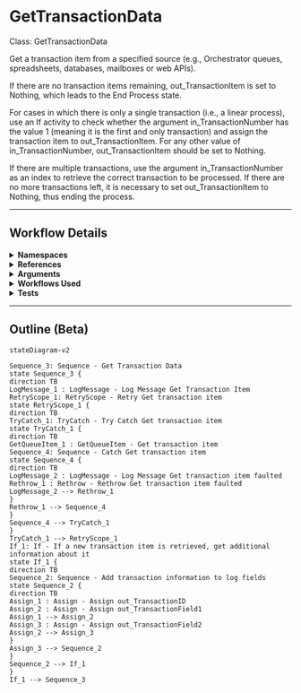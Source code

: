 # GetTransactionData
Class: GetTransactionData

Get a transaction item from a specified source (e.g., Orchestrator queues, spreadsheets, databases, mailboxes or web APIs). 

If there are no transaction items remaining, out_TransactionItem is set to Nothing, which leads to the End Process state. 

For cases in which there is only a single transaction (i.e., a linear process), use an If activity to check whether the argument in_TransactionNumber has the value 1 (meaning it is the first and only transaction) and assign the transaction item to out_TransactionItem. For any other value of in_TransactionNumber, out_TransactionItem should be set to Nothing.

If there are multiple transactions, use the argument in_TransactionNumber as an index to retrieve the correct transaction to be processed. If there are no more transactions left, it is necessary to set out_TransactionItem to Nothing, thus ending the process.

<hr />

## Workflow Details
<details>
    <summary>
    <b>Namespaces</b>
    </summary>

    - System
- System.Activities
- System.Activities.DynamicUpdate
- System.Activities.Statements
- System.Collections
- System.Collections.Generic
- System.Collections.ObjectModel
- System.Data
- System.Linq
- System.Linq.Expressions
- System.Runtime.Serialization
- System.Text
- UiPath.Core
- UiPath.Core.Activities


</details>
<details>
    <summary>
    <b>References</b>
    </summary>

    - Microsoft.CSharp
- System
- System.Activities
- System.ComponentModel
- System.ComponentModel.Composition
- System.ComponentModel.Primitives
- System.ComponentModel.TypeConverter
- System.Core
- System.Data
- System.Data.Common
- System.Linq
- System.ObjectModel
- System.Private.CoreLib
- System.Private.Xml
- System.Runtime.Serialization
- System.ServiceModel
- System.ServiceModel.Activities
- System.ValueTuple
- System.Xaml
- System.Xml
- System.Xml.Linq
- UiPath.Excel
- UiPath.System.Activities
- UiPath.System.Activities.Design


</details>
<details>
    <summary>
    <b>Arguments</b>
    </summary>

    <table><tr><th>Name</th><th>Direction</th><th>Type</th><th>Description</th></tr><tr><td>in_TransactionNumber</td><td>InArgument</td><td>x:Int32</td><td>Sequential counter of transaction items.</td></tr><tr><td>in_Config</td><td>InArgument</td><td>scg:Dictionary(x:String, x:Object)</td><td>Dictionary structure to store configuration data of the process (settings, constants and assets).</td></tr><tr><td>out_TransactionItem</td><td>OutArgument</td><td>ui:QueueItem</td><td>Transaction item to be processed.</td></tr><tr><td>out_TransactionField1</td><td>OutArgument</td><td>x:String</td><td>Allow the optional addition of information about the transaction item.</td></tr><tr><td>out_TransactionField2</td><td>OutArgument</td><td>x:String</td><td>Allow the optional addition of information about the transaction item.</td></tr><tr><td>out_TransactionID</td><td>OutArgument</td><td>x:String</td><td>Transaction ID used for information and logging purposes. Ideally, the ID should be unique for each transaction. </td></tr><tr><td>io_dt_TransactionData</td><td>InOutArgument</td><td>sd:DataTable</td><td>This variable can be used in case transactions are stored in a DataTable (for example, after being retrieved from a spreadsheet).</td></tr></table>
    
</details>
<details>
    <summary>
    <b>Workflows Used</b>
    </summary>

    

    
</details>
<details>
    <summary>
    <b>Tests</b>
    </summary>

    

    
</details>

<hr />

## Outline (Beta)

```mermaid
stateDiagram-v2

Sequence_3: Sequence - Get Transaction Data
state Sequence_3 {
direction TB
LogMessage_1 : LogMessage - Log Message Get Transaction Item
RetryScope_1: RetryScope - Retry Get transaction item
state RetryScope_1 {
direction TB
TryCatch_1: TryCatch - Try Catch Get transaction item
state TryCatch_1 {
direction TB
GetQueueItem_1 : GetQueueItem - Get transaction item
Sequence_4: Sequence - Catch Get transaction item
state Sequence_4 {
direction TB
LogMessage_2 : LogMessage - Log Message Get transaction item faulted
Rethrow_1 : Rethrow - Rethrow Get transaction item faulted
LogMessage_2 --> Rethrow_1
}
Rethrow_1 --> Sequence_4
}
Sequence_4 --> TryCatch_1
}
TryCatch_1 --> RetryScope_1
If_1: If - If a new transaction item is retrieved, get additional information about it
state If_1 {
direction TB
Sequence_2: Sequence - Add transaction information to log fields
state Sequence_2 {
direction TB
Assign_1 : Assign - Assign out_TransactionID
Assign_2 : Assign - Assign out_TransactionField1
Assign_1 --> Assign_2
Assign_3 : Assign - Assign out_TransactionField2
Assign_2 --> Assign_3
}
Assign_3 --> Sequence_2
}
Sequence_2 --> If_1
}
If_1 --> Sequence_3
```